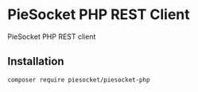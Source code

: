 # PieSocket PHP REST Client
PieSocket PHP REST client

## Installation
`composer require piesocket/piesocket-php`